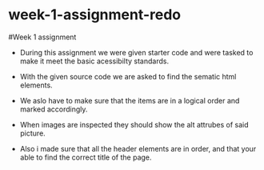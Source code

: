 # week-1-assignment-redo

#Week 1 assignment

* During this assignment we were given starter code and were tasked to make it meet the basic acessibilty standards.

* With the given source code we are asked to find the sematic html elements.

* We aslo have to make sure that the items are in a logical order and marked accordingly. 

* When images are inspected they should show the alt attrubes of said picture.

* Also i made sure that all the header elements are in order, and that your able to find the correct title of the page.
